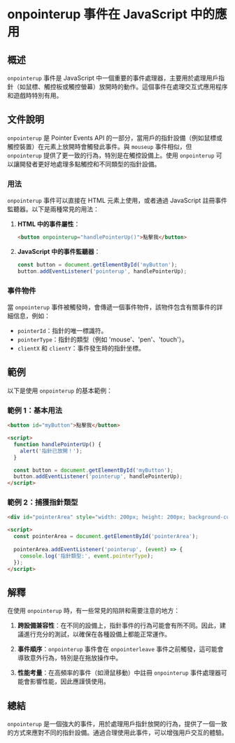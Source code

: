 <!--
Meta Description: # onpointerup 事件在 JavaScript 中的應用 ## 概述 `onpointerup` 事件是 JavaScript 中一個重要的事件處理器，主要用於處理用戶指針（如鼠標、觸控板或觸控螢幕）放開時的動作。這個事件在處理交互式應用程序和遊戲時特別有用。 ## 文件說明 `onpoi...
Meta Keywords: onpointerup, button, javascript, html, handlepointerup
-->

# onpointerup 事件在 JavaScript 中的應用

## 概述
`onpointerup` 事件是 JavaScript 中一個重要的事件處理器，主要用於處理用戶指針（如鼠標、觸控板或觸控螢幕）放開時的動作。這個事件在處理交互式應用程序和遊戲時特別有用。

## 文件說明
`onpointerup` 是 Pointer Events API 的一部分，當用戶的指針設備（例如鼠標或觸控裝置）在元素上放開時會觸發此事件。與 `mouseup` 事件相似，但 `onpointerup` 提供了更一致的行為，特別是在觸控設備上。使用 `onpointerup` 可以讓開發者更好地處理多點觸控和不同類型的指針設備。

### 用法
`onpointerup` 事件可以直接在 HTML 元素上使用，或者通過 JavaScript 註冊事件監聽器。以下是兩種常見的用法：

1. **HTML 中的事件屬性**：
   ```html
   <button onpointerup="handlePointerUp()">點擊我</button>
   ```

2. **JavaScript 中的事件監聽器**：
   ```javascript
   const button = document.getElementById('myButton');
   button.addEventListener('pointerup', handlePointerUp);
   ```

### 事件物件
當 `onpointerup` 事件被觸發時，會傳遞一個事件物件，該物件包含有關事件的詳細信息，例如：
- `pointerId`：指針的唯一標識符。
- `pointerType`：指針的類型（例如 'mouse'、'pen'、'touch'）。
- `clientX` 和 `clientY`：事件發生時的指針坐標。

## 範例
以下是使用 `onpointerup` 的基本範例：

### 範例 1：基本用法
```html
<button id="myButton">點擊我</button>

<script>
  function handlePointerUp() {
    alert('指針已放開！');
  }

  const button = document.getElementById('myButton');
  button.addEventListener('pointerup', handlePointerUp);
</script>
```

### 範例 2：捕獲指針類型
```html
<div id="pointerArea" style="width: 200px; height: 200px; background-color: lightblue;"></div>

<script>
  const pointerArea = document.getElementById('pointerArea');
  
  pointerArea.addEventListener('pointerup', (event) => {
    console.log('指針類型:', event.pointerType);
  });
</script>
```

## 解釋
在使用 `onpointerup` 時，有一些常見的陷阱和需要注意的地方：

1. **跨設備兼容性**：在不同的設備上，指針事件的行為可能會有所不同。因此，建議進行充分的測試，以確保在各種設備上都能正常運作。

2. **事件順序**：`onpointerup` 事件會在 `onpointerleave` 事件之前觸發，這可能會導致意外行為，特別是在拖放操作中。

3. **性能考量**：在高頻率的事件（如滑鼠移動）中註冊 `onpointerup` 事件處理器可能會影響性能，因此應謹慎使用。

## 總結
`onpointerup` 是一個強大的事件，用於處理用戶指針放開的行為，提供了一個一致的方式來應對不同的指針設備。通過合理使用此事件，可以增強用戶交互的體驗。